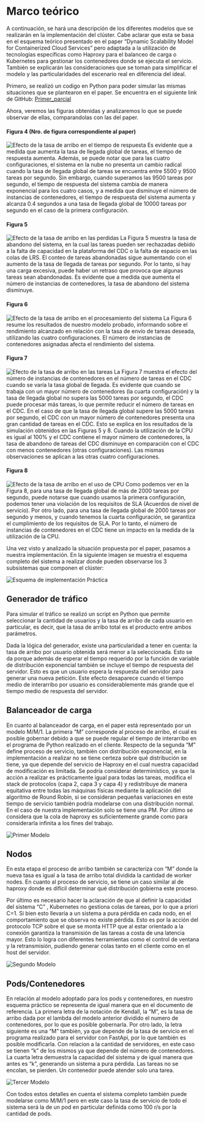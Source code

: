 # Marco teórico
A continuación, se hará una descripción de los diferentes modelos que se realizarán en la implementación del clúster. Cabe aclarar que esta se basa en el esquema teórico presentado en el paper “Dynamic Scalability Model for Containerized Cloud Services” pero adaptada a la utilización de tecnologías específicas como Haproxy para el balanceo de carga o Kubernetes para gestionar los contenedores donde se ejecuta el servicio. También se explicarán las consideraciones que se toman para simplificar el modelo y las particularidades del escenario real en diferencia del ideal.

Primero, se realizó un codigo en Python para poder simular las mismas situaciones que se plantearon en el paper. Se encuentra en el siguiente link de GitHub: [Primer_parcial](https://github.com/danunziata/tp-final-trafico-2023/tree/locust/docs/Grupo1/4-primer_parcial.md)

Ahora, veremos las figuras obtenidas y analizaremos lo que se puede observar de ellas, comparandolas con las del paper.

#### Figura 4 (Nro. de figura correspondiente al paper)
![Efecto de la tasa de arribo en el tiempo de respuesta](https://github.com/danunziata/tp-final-trafico-2023/blob/main/docs/img/figura4.jpg "Figura 4 - Paper de referencia")
Es evidente que a medida que aumenta la tasa de llegada global de tareas, el tiempo de respuesta aumenta. Además, se puede notar que para las cuatro configuraciones, el sistema en la nube no presenta un cambio radical cuando la tasa de llegada global de tareas se encuentra entre 5500 y 9500 tareas por segundo. Sin embargo, cuando superamos las 9500 tareas por segundo, el tiempo de respuesta del sistema cambia de manera exponencial para los cuatro casos, y a medida que disminuye el número de instancias de contenedores, el tiempo de respuesta del sistema aumenta y alcanza 0.4 segundos a una tasa de llegada global de 10000 tareas por segundo en el caso de la primera configuración.

#### Figura 5 
![Efecto de la tasa de arribo en las perdidas](https://github.com/danunziata/tp-final-trafico-2023/blob/main/docs/img/figura5.jpg "Figura 5 - Paper de referencia")
La Figura 5 muestra la tasa de abandono del sistema, en la cual las tareas pueden ser rechazadas debido a la falta de capacidad en la plataforma del CDC o la falta de espacio en las colas de LRS. El conteo de tareas abandonadas sigue aumentando con el aumento de la tasa de llegada de tareas por segundo. Por lo tanto, si hay una carga excesiva, puede haber un retraso que provoca que algunas tareas sean abandonadas.  Es evidente que a medida que aumenta el número de instancias de contenedores, la tasa de abandono del sistema disminuye.

#### Figura 6 
![Efecto de la tasa de arribo en el procesamiento del sistema](https://github.com/danunziata/tp-final-trafico-2023/blob/main/docs/img/figura6.jpg "Figura 6 - Paper de referencia")
La Figura 6 resume los resultados de nuestro modelo probado, informando sobre el rendimiento alcanzado en relación con la tasa de envío de tareas deseada, utilizando las cuatro configuraciones. El número de instancias de contenedores asignadas afecta el rendimiento del sistema.

#### Figura 7 
![Efecto de la tasa de arribo en las tareas](https://github.com/danunziata/tp-final-trafico-2023/blob/main/docs/img/figura7.jpg "Figura 7 - Paper de referencia")
La Figura 7 muestra el efecto del número de instancias de contenedores en el número de tareas en el CDC cuando se varía la tasa global de llegada. Es evidente que cuando se trabaja con un mayor número de contenedores (la cuarta configuración) y la tasa de llegada global no supera las 5000 tareas por segundo, el CDC puede procesar más tareas, lo que permite reducir el número de tareas en el CDC. En el caso de que la tasa de llegada global supere las 5000 tareas por segundo, el CDC con un mayor número de contenedores presenta una gran cantidad de tareas en el CDC. Esto se explica en los resultados de la simulación obtenidos en las Figuras 5 y 8. Cuando la utilización de la CPU es igual al 100% y el CDC contiene el mayor número de contenedores, la tasa de abandono de tareas del CDC disminuye en comparación con el CDC con menos contenedores (otras configuraciones). Las mismas observaciones se aplican a las otras cuatro configuraciones.

#### Figura 8 
![Efecto de la tasa de arribo en el uso de CPU](https://github.com/danunziata/tp-final-trafico-2023/blob/main/docs/img/figura8.jpg "Figura 8 - Paper de referencia")
Como podemos ver en la Figura 8, para una tasa de llegada global de más de 2000 tareas por segundo, puede notarse que cuando usamos la primera configuración, podemos tener una violación de los requisitos de SLA (Acuerdos de nivel de servicio). Por otro lado, para una tasa de llegada global de 2000 tareas por segundo y menos, y cuando tenemos la cuarta configuración, se garantiza el cumplimiento de los requisitos de SLA. Por lo tanto, el número de instancias de contenedores en el CDC tiene un impacto en la medida de la utilización de la CPU.

Una vez visto y analizado la situación propuesta por el paper, pasamos a nuestra implementación.
En la siguiente imagen se muestra el esquema completo del sistema a realizar donde pueden observarse los 3 subsistemas que componen el clúster:

![Esquema de implementación Práctica](img/Sin%20Flechas.png)

## Generador de tráfico
Para simular el tráfico se realizó un script en Python que permite seleccionar la cantidad de usuarios y la tasa de arribo de cada usuario en particular, es decir, que la tasa de arribo total es el producto entre ambos parámetros. 

Dada la lógica del generador, existe una particularidad a tener en cuenta: la tasa de arribo por usuario obtenida será menor a la seleccionada. Esto se da porque además de esperar el tiempo requerido por la función de variable de distribución exponencial también se incluye el tiempo de respuesta del servidor. Esto es que un usuario espera la respuesta del servidor para generar una nueva petición. Este efecto desaparece cuando el tiempo medio de interarribo por usuario es considerablemente más grande que el tiempo medio de respuesta del servidor.

## Balanceador de carga
En cuanto al balanceador de carga, en el paper está representado por un modelo M/M/1. La primera “M” corresponde al proceso de arribo, el cual es posible gobernar debido a que se puede regular el tiempo de interarribo en el programa de Python realizado en el cliente. Respecto de la segunda “M” define proceso de servicio, también con distribución exponencial, en la implementación a realizar no se tiene certeza sobre qué distribución se tiene, ya que depende del servicio de Haproxy en el cual nuestra capacidad de modificación es limitada. Se podría considerar determinístico, ya que la acción a realizar es prácticamente igual para todas las tareas, modifica el stack de protocolos (capa 2, capa 3 y capa 4) y redistribuye de manera equitativa entre todas las máquinas físicas mediante la aplicación del algoritmo de Round Robin, si se consideran pequeñas variaciones en este tiempo de servicio también podría modelarse con una distribución normal. En el caso de nuestra implementación solo se tiene una PM. Por último se considera que la cola de haproxy es suficientemente grande como para considerarla infinita a los fines del trabajo.

![Primer Modelo](https://github.com/danunziata/tp-final-trafico-2023/blob/main/docs/img/Primer%20Modelo.png)

## Nodos
En esta etapa el proceso de arribo también se caracteriza con “M” donde la nueva tasa es igual a la tasa de arribo total dividida la cantidad de worker nodes. En cuanto al proceso de servicio, se tiene un caso similar al de haproxy donde es difícil determinar qué distribución gobierna este proceso. 

Por último es necesario hacer la aclaración de que al definir la capacidad del sistema “C” , Kubernetes no gestiona colas de tareas, por lo que a priori C=1. Si bien esto llevaría a un sistema a pura pérdida en cada nodo, en el comportamiento que se observa no existe pérdida. Esto es por la acción del protocolo TCP sobre el que se monta HTTP que al estar orientado a la conexión garantiza la transmisión de las tareas a costa de una latencia mayor. Esto lo logra con diferentes herramientas como el control de ventana y la retransmisión, pudiendo generar colas tanto en el cliente como en el host del servidor.

![Segundo Modelo](https://github.com/danunziata/tp-final-trafico-2023/blob/main/docs/img/Segundo%20Modelo.png)

## Pods/Contenedores
En relación al modelo adoptado para los pods y contenedores, en nuestro esquema práctico se representa de igual manera que en el documento de referencia. La primera letra de la notación de Kendall, la “M”, es la tasa de arribo dada por el lambda del modelo anterior dividido el numero de contenedores, por lo que es posible gobernarla. Por otro lado, la letra siguiente es una “M” también, ya que depende de la tasa de servicio  en el programa realizado para el servidor con FastApi, por lo que también es posible modificarla. Con relacion a la cantidad de servidores, en este caso se tienen “k” de los mismos ya que depende del número de contenedores. La cuarta letra demuestra la capacidad del sistema y de igual manera que antes es “k”, generando un sistema a pura pérdida. Las tareas no se encolan, se pierden. Un contenedor puede atender solo una tarea.

![Tercer Modelo](https://github.com/danunziata/tp-final-trafico-2023/blob/main/docs/img/Tercer%20Modelo.png)

Con todos estos detalles en cuenta el sistema completo también puede modelarse como M/M/1 pero en este caso la tasa de servicio de todo el sistema será la de un pod en particular definida como 100 r/s por la cantidad de pods.